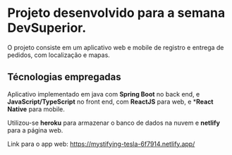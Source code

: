 # Projeto desenvolvido para a semana DevSuperior.

O projeto consiste em um aplicativo web e mobile de registro e entrega de pedidos, com localização e mapas.




## Técnologias empregadas

Aplicativo implementado em java com **Spring Boot** no back end, e **JavaScript/TypeScript** no front end, com **ReactJS** para web, e ***React Native** para mobile.

Utilizou-se **heroku** para armazenar o banco de dados na nuvem e **netlify** para a página web.




Link para o app web: https://mystifying-tesla-6f7914.netlify.app/
